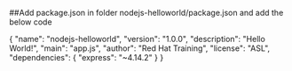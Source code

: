 ##Add package.json in folder nodejs-helloworld/package.json and add the below code

{
  "name": "nodejs-helloworld",
  "version": "1.0.0",
  "description": "Hello World!",
  "main": "app.js",
  "author": "Red Hat Training",
  "license": "ASL",
  "dependencies": {
    "express": "~4.14.2"
  }
}

